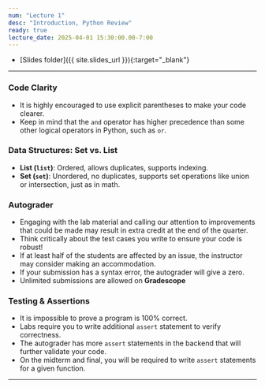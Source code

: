 ```yaml
---
num: "Lecture 1"
desc: "Introduction, Python Review"
ready: true
lecture_date: 2025-04-01 15:30:00.00-7:00
---
```


* [Slides folder]({{ site.slides_url }}){:target="_blank"}

---
### Code Clarity
- It is highly encouraged to use explicit parentheses to make your code clearer.
- Keep in mind that the `and` operator has higher precedence than some other logical operators in Python, such as `or`.

### Data Structures: Set vs. List
- **List (`list`)**: Ordered, allows duplicates, supports indexing.
- **Set (`set`)**: Unordered, no duplicates, supports set operations like union or intersection, just as in math.

### Autograder
- Engaging with the lab material and calling our attention to improvements that could be made may result in extra credit at the end of the quarter.
- Think critically about the test cases you write to ensure your code is robust!
- If at least half of the students are affected by an issue, the instructor may consider making an accommodation.
- If your submission has a syntax error, the autograder will give a zero.
- Unlimited submissions are allowed on **Gradescope**

### Testing & Assertions
- It is impossible to prove a program is 100% correct.
- Labs require you to write additional `assert` statement to verify correctness.
- The autograder has more `assert` statements in the backend that will further validate your code.
- On the midterm and final, you will be required to write `assert` statements for a given function.

---
